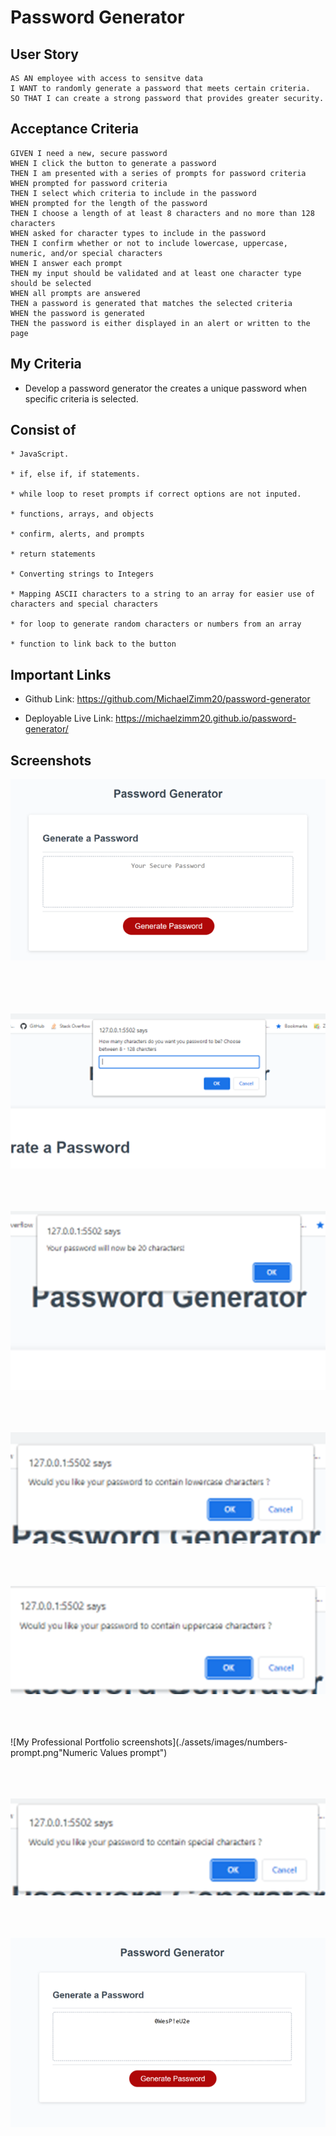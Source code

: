 # Password Generator 



## User Story 
```
AS AN employee with access to sensitve data  
I WANT to randomly generate a password that meets certain criteria.
SO THAT I can create a strong password that provides greater security.
```



## Acceptance Criteria 

```
GIVEN I need a new, secure password
WHEN I click the button to generate a password
THEN I am presented with a series of prompts for password criteria
WHEN prompted for password criteria
THEN I select which criteria to include in the password
WHEN prompted for the length of the password
THEN I choose a length of at least 8 characters and no more than 128 characters
WHEN asked for character types to include in the password
THEN I confirm whether or not to include lowercase, uppercase, numeric, and/or special characters
WHEN I answer each prompt
THEN my input should be validated and at least one character type should be selected
WHEN all prompts are answered
THEN a password is generated that matches the selected criteria
WHEN the password is generated
THEN the password is either displayed in an alert or written to the page
```



## My Criteria 

* Develop a password generator the creates a unique password when specific criteria is selected.



## Consist of 
```
* JavaScript.

* if, else if, if statements.

* while loop to reset prompts if correct options are not inputed.

* functions, arrays, and objects  

* confirm, alerts, and prompts

* return statements 

* Converting strings to Integers 

* Mapping ASCII characters to a string to an array for easier use of characters and special characters 

* for loop to generate random characters or numbers from an array 

* function to link back to the button 
```


## Important Links

* Github Link:  https://github.com/MichaelZimm20/password-generator

* Deployable Live Link: https://michaelzimm20.github.io/password-generator/




## Screenshots

![My Professional Portfolio screenshots](./Assets/images/password%20generator.png "Initial page View - Password generator") 
<br/><br/><br/><br/><br/>

![My Professional Portfolio screenshots](./assets/images/how-many-characters-prompt.png "How many Characters Prompt")
<br/><br/><br/><br/>

![My Professional Portfolio screenshots](./assets/images/user-total-characters.png "Users total password characters ") 
<br/><br/><br/><br/>

![My Professional Portfolio screenshots](./assets/images/lowercase-prompt.png "Lowercase prompt") 
<br/><br/><br/><br/>

![My Professional Portfolio screenshots](./assets/images/uppercase-prompt.png "Uppercase prompt") 
<br/><br/><br/><br/>

![My Professional Portfolio screenshots](./assets/images/numbers-prompt.png"Numeric Values prompt") 
<br/><br/><br/><br/>

![My Professional Portfolio screenshots](./assets/images/special-characters-prompt.png "Special Characters prompt") 
<br/><br/><br/><br/>

![My Professional Portfolio screenshots](./assets/images/new-password-result.png "Result from User's Selections") 
<br/><br/><br/><br/>
